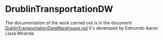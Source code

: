 # DrublinTransportationDW
The documentation of the work carried out is in the document [DublinTransportationDataWarehouse.md](DublinTransportationDW/DublinTransportationDataWarehouse.md)
It's developed by Edmundo Aaron Llaza Miranda
